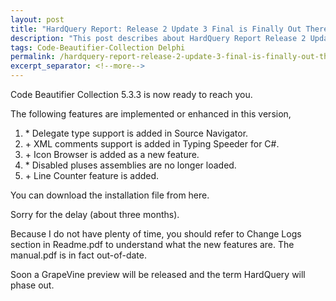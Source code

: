 ```yaml
---
layout: post
title: "HardQuery Report: Release 2 Update 3 Final is Finally Out There"
description: "This post describes about HardQuery Report Release 2 Update 3."
tags: Code-Beautifier-Collection Delphi
permalink: /hardquery-report-release-2-update-3-final-is-finally-out-there-b0835b9e84b7
excerpt_separator: <!--more-->
---
```


Code Beautifier Collection 5.3.3 is now ready to reach you.

The following features are implemented or enhanced in this version,

1. \* Delegate type support is added in Source Navigator.
1. \+ XML comments support is added in Typing Speeder for C#.
1. \+ Icon Browser is added as a new feature.
1. \* Disabled pluses assemblies are no longer loaded.
1. \+ Line Counter feature is added.

You can download the installation file from here.

Sorry for the delay (about three months).

Because I do not have plenty of time, you should refer to Change Logs section in Readme.pdf to understand what the new features are. The manual.pdf is in fact out-of-date.

Soon a GrapeVine preview will be released and the term HardQuery will phase out.
<!--more-->